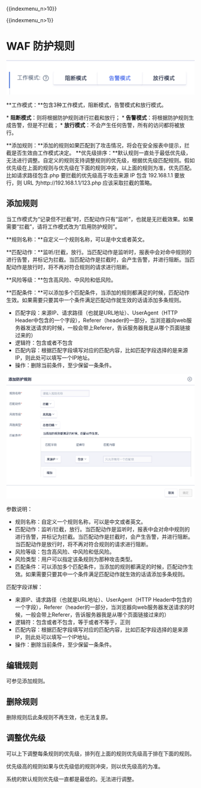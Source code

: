 {{indexmenu_n>10}}

{{indexmenu_n>1}}

# WAF 防护规则

![waf50.png](/images/opintro/waf50.png)

**工作模式：**包含3种工作模式，阻断模式，告警模式和放行模式。

\* **阻断模式**：则将根据防护规则进行拦截和放行； \* **告警模式**：将根据防护规则生成告警，但是不拦截； \*
**放行模式**：不会产生任何告警，所有的访问都将被放行。

**添加规则：**添加的规则如果匹配到了攻击情况，将会在安全报表中提示，拦截是否生效由工作模式决定。
**优先级排序：**默认规则一直处于最低优先级，无法进行调整。自定义的规则支持调整规则的优先级，根据优先级匹配规则。假如优先级在上面的规则与优先级在下面的规则冲突，以上面的规则为准，优先匹配。比如请求路径包含.php
要拦截的优先级高于攻击来源 IP 包含 192.168.1.1 要放行，则 URL 为http://192.168.1.1/123.php
应该采取拦截的策略。

## 添加规则

当工作模式为“记录但不拦截”时，匹配动作只有“监听”，也就是无拦截效果。如果需要“拦截”，请将工作模式改为“启用防护规则”。

**规则名称：**自定义一个规则名称，可以是中文或者英文。

**匹配动作：**监听/拦截，放行。当匹配动作是监听时，报表中会对命中规则的进行告警，并标记为拦截。当匹配动作是拦截时，会产生告警，并进行阻断。当匹配动作是放行时，将不再对符合规则的请求进行阻断。

**风险等级：**包含高风险、中风险和低风险。

**匹配条件：**可以添加多个匹配条件，当添加的规则都满足的时候，匹配动作生效。如果需要只要其中一个条件满足匹配动作就生效的话请添加多条规则。

  - 匹配字段：来源IP、请求路径（也就是URL地址）、UserAgent（HTTP
    Header中包含的一个字段），Referer（header的一部分，当浏览器向web服务器发送请求的时候，一般会带上Referer，告诉服务器我是从哪个页面链接过来的）
  - 逻辑符：包含或者不包含
  - 匹配内容：根据匹配字段填写对应的匹配内容，比如匹配字段选择的是来源IP，则此处可以填写一个IP地址。
  - 操作：删除当前条件，至少保留一条条件。

![waf51.png](/images/opintro/waf51.png)

参数说明：

  - 规则名称：自定义一个规则名称，可以是中文或者英文。
  - 匹配动作：监听/拦截，放行。当匹配动作是监听时，报表中会对命中规则的进行告警，并标记为拦截。当匹配动作是拦截时，会产生告警，并进行阻断。当匹配动作是放行时，将不再对符合规则的请求进行阻断。
  - 风险等级：包含高风险、中风险和低风险。
  - 风险类型：用户可以指定该条规则为那种攻击类型。
  - 匹配条件：可以添加多个匹配条件，当添加的规则都满足的时候，匹配动作生效。如果需要只要其中一个条件满足匹配动作就生效的话请添加多条规则。

匹配字段详解：

  - 来源IP、请求路径（也就是URL地址）、UserAgent（HTTP
    Header中包含的一个字段），Referer（header的一部分，当浏览器向web服务器发送请求的时候，一般会带上Referer，告诉服务器我是从哪个页面链接过来的）
  - 逻辑符：包含或者不包含，等于或者不等于，正则
  - 匹配内容：根据匹配字段填写对应的匹配内容，比如匹配字段选择的是来源IP，则此处可以填写一个IP地址。
  - 操作：删除当前条件，至少保留一条条件。

## 编辑规则

可参见添加规则。

## 删除规则

删除规则后此条规则不再生效，也无法复原。

## 调整优先级

可以上下调整每条规则的优先级，排列在上面的规则优先级高于排在下面的规则。

优先级高的规则如果与优先级低的规则冲突，则以优先级高的为准。

系统的默认规则优先级一直都是最低的。无法进行调整。
